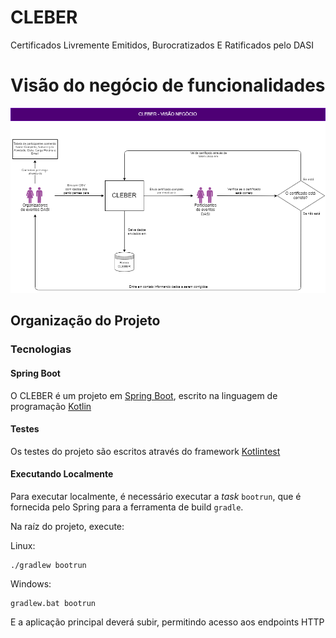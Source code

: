 # CLEBER
Certificados Livremente Emitidos, Burocratizados E Ratificados pelo DASI

# Visão do negócio de funcionalidades

[![imagem negocio](assets/Diagramas/CLEBER%20-%20Vis%C3%A3o%20Neg%C3%B3cio.png)](assets/Diagramas/CLEBER%20-%20Vis%C3%A3o%20Neg%C3%B3cio.png)


## Organização do Projeto


### Tecnologias

#### Spring Boot

O CLEBER é um projeto em [Spring Boot](https://spring.io/projects/spring-boot), escrito na linguagem de programação [Kotlin](https://kotlinlang.org/)

#### Testes
Os testes do projeto são escritos através do framework [Kotlintest](http://kotlintest.io)

#### Executando Localmente

Para executar localmente, é necessário executar a _task_ `bootrun`, que é fornecida pelo Spring para a ferramenta de build `gradle`.

Na raíz do projeto, execute:

Linux:
```
./gradlew bootrun
```

Windows:
```
gradlew.bat bootrun
```

E a aplicação principal deverá subir, permitindo acesso aos endpoints HTTP